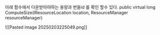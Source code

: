 
 
 아래 함수에서 다운받아야하는 용량과 번들id 를 확인 할수 있다. 
 public virtual long ComputeSize(IResourceLocation location, ResourceManager resourceManager) 







![[Pasted image 20250203225049.png]]
